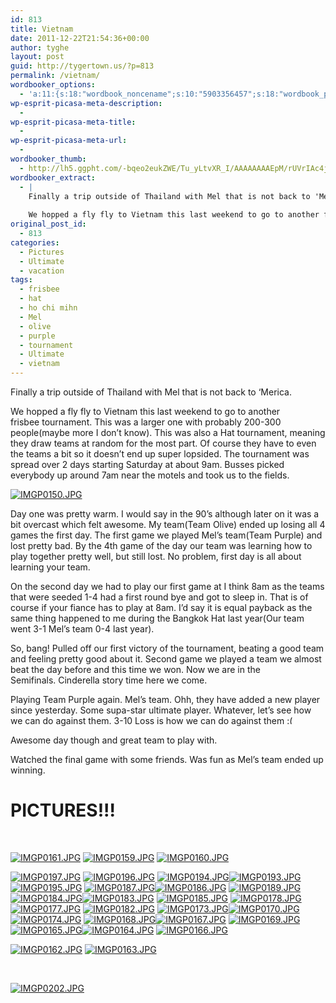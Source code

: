```yaml
---
id: 813
title: Vietnam
date: 2011-12-22T21:54:36+00:00
author: tyghe
layout: post
guid: http://tygertown.us/?p=813
permalink: /vietnam/
wordbooker_options:
  - 'a:11:{s:18:"wordbook_noncename";s:10:"5903356457";s:18:"wordbook_page_post";s:4:"-100";s:18:"wordbook_orandpage";s:1:"2";s:23:"wordbook_default_author";s:1:"2";s:23:"wordbook_extract_length";s:3:"256";s:19:"wordbook_actionlink";s:3:"300";s:26:"wordbooker_publish_default";s:2:"on";s:18:"wordbook_attribute";s:31:"Posted a new post on their blog";s:29:"wordbooker_status_update_text";s:35:": New blog post :  %title% - %link%";s:20:"wordbook_comment_get";s:2:"on";s:17:"wordbook_new_post";s:1:"1";}'
wp-esprit-picasa-meta-description:
  - 
wp-esprit-picasa-meta-title:
  - 
wp-esprit-picasa-meta-url:
  - 
wordbooker_thumb:
  - http://lh5.ggpht.com/-bqeo2eukZWE/Tu_yLtvXR_I/AAAAAAAAEpM/rUVrIAc4jZo/s200/IMGP0150.JPG
wordbooker_extract:
  - |
    Finally a trip outside of Thailand with Mel that is not back to 'Merica.
    
    We hopped a fly fly to Vietnam this last weekend to go to another frisbee tournament. This was a larger one with probably 200-300 people(maybe more I don't know). This was also ...
original_post_id:
  - 813
categories:
  - Pictures
  - Ultimate
  - vacation
tags:
  - frisbee
  - hat
  - ho chi mihn
  - Mel
  - olive
  - purple
  - tournament
  - Ultimate
  - vietnam
---
```

Finally a trip outside of Thailand with Mel that is not back to &#8216;Merica.

We hopped a fly fly to Vietnam this last weekend to go to another frisbee tournament. This was a larger one with probably 200-300 people(maybe more I don&#8217;t know). This was also a Hat tournament, meaning they draw teams at random for the most part. Of course they have to even the teams a bit so it doesn&#8217;t end up super lopsided. The tournament was spread over 2 days starting Saturday at about 9am. Busses picked everybody up around 7am near the motels and took us to the fields.

<a title="" href="http://lh5.ggpht.com/-bqeo2eukZWE/Tu_yLtvXR_I/AAAAAAAAEpM/rUVrIAc4jZo/s800/IMGP0150.JPG" rel="lightbox[813]"><img class="aligncenter" src="http://lh5.ggpht.com/-bqeo2eukZWE/Tu_yLtvXR_I/AAAAAAAAEpM/rUVrIAc4jZo/s200/IMGP0150.JPG" alt="IMGP0150.JPG" /></a>

<!--more-->

Day one was pretty warm. I would say in the 90&#8217;s although later on it was a bit overcast which felt awesome. My team(Team Olive) ended up losing all 4 games the first day. The first game we played Mel&#8217;s team(Team Purple) and lost pretty bad. By the 4th game of the day our team was learning how to play together pretty well, but still lost. No problem, first day is all about learning your team.

On the second day we had to play our first game at I think 8am as the teams that were seeded 1-4 had a first round bye and got to sleep in. That is of course if your fiance has to play at 8am. I&#8217;d say it is equal payback as the same thing happened to me during the Bangkok Hat last year(Our team went 3-1 Mel&#8217;s team 0-4 last year).

So, bang! Pulled off our first victory of the tournament, beating a good team and feeling pretty good about it. Second game we played a team we almost beat the day before and this time we won. Now we are in the Semifinals. Cinderella story time here we come.

Playing Team Purple again. Mel&#8217;s team. Ohh, they have added a new player since yesterday. Some supa-star ultimate player. Whatever, let&#8217;s see how we can do against them. 3-10 Loss is how we can do against them <img src="https://tygertown.us/wp-includes/images/smilies/frownie.png" alt=":(" class="wp-smiley" style="height: 1em; max-height: 1em;" />

Awesome day though and great team to play with.

Watched the final game with some friends. Was fun as Mel&#8217;s team ended up winning.

# PICTURES!!!

&nbsp;

<a title="" href="http://lh4.ggpht.com/-Jo6sTPe0Fpc/Tu_yQdOPlCI/AAAAAAAAEpY/jctr12hljVQ/s800/IMGP0161.JPG" rel="lightbox[813]"><img src="http://lh4.ggpht.com/-Jo6sTPe0Fpc/Tu_yQdOPlCI/AAAAAAAAEpY/jctr12hljVQ/s200/IMGP0161.JPG" alt="IMGP0161.JPG" /></a> <a title="" href="http://lh5.ggpht.com/-DfLDw9XUilU/Tu_yNi5n2hI/AAAAAAAAEpQ/8AXM0lUr_uY/s800/IMGP0159.JPG" rel="lightbox[813]"><img src="http://lh5.ggpht.com/-DfLDw9XUilU/Tu_yNi5n2hI/AAAAAAAAEpQ/8AXM0lUr_uY/s200/IMGP0159.JPG" alt="IMGP0159.JPG" /></a> <a title="" href="http://lh6.ggpht.com/-1rQQkuDyXpw/Tu_yOia0aII/AAAAAAAAEpU/zpRxiKcSRWQ/s800/IMGP0160.JPG" rel="lightbox[813]"><img src="http://lh6.ggpht.com/-1rQQkuDyXpw/Tu_yOia0aII/AAAAAAAAEpU/zpRxiKcSRWQ/s200/IMGP0160.JPG" alt="IMGP0160.JPG" /></a>

<a title="" href="http://lh6.ggpht.com/-oI_N3FsHCMw/Tu_y5EIKT8I/AAAAAAAAEq8/GNE6mnYMvA0/s800/IMGP0197.JPG" rel="lightbox[813]"><img src="http://lh6.ggpht.com/-oI_N3FsHCMw/Tu_y5EIKT8I/AAAAAAAAEq8/GNE6mnYMvA0/s200/IMGP0197.JPG" alt="IMGP0197.JPG" /></a> <a title="" href="http://lh5.ggpht.com/-zpHhuFpTa6k/Tu_y3QQgozI/AAAAAAAAEq4/4A1iTvVAekY/s800/IMGP0196.JPG" rel="lightbox[813]"><img src="http://lh5.ggpht.com/-zpHhuFpTa6k/Tu_y3QQgozI/AAAAAAAAEq4/4A1iTvVAekY/s200/IMGP0196.JPG" alt="IMGP0196.JPG" /></a> <a title="" href="http://lh4.ggpht.com/-rbtJ1s3Jsyo/Tu_y0MDchbI/AAAAAAAAEqw/_PKGa-L78aw/s800/IMGP0194.JPG" rel="lightbox[813]"><img src="http://lh4.ggpht.com/-rbtJ1s3Jsyo/Tu_y0MDchbI/AAAAAAAAEqw/_PKGa-L78aw/s200/IMGP0194.JPG" alt="IMGP0194.JPG" /></a><a title="" href="http://lh6.ggpht.com/-TrVmphp97yI/Tu_yyxTPn2I/AAAAAAAAEqs/ygb2qd7iA5o/s800/IMGP0193.JPG" rel="lightbox[813]"><img src="http://lh6.ggpht.com/-TrVmphp97yI/Tu_yyxTPn2I/AAAAAAAAEqs/ygb2qd7iA5o/s200/IMGP0193.JPG" alt="IMGP0193.JPG" /></a> <a title="" href="http://lh4.ggpht.com/-YyuWmX3Ky5E/Tu_y2AJQzAI/AAAAAAAAEq0/MyfLebx5c30/s800/IMGP0195.JPG" rel="lightbox[813]"><img src="http://lh4.ggpht.com/-YyuWmX3Ky5E/Tu_y2AJQzAI/AAAAAAAAEq0/MyfLebx5c30/s200/IMGP0195.JPG" alt="IMGP0195.JPG" /></a> <a title="" href="http://lh3.ggpht.com/-Jct7XJvxjgw/Tu_ywf1eQcI/AAAAAAAAEqk/AYtvMMU3KMs/s800/IMGP0187.JPG" rel="lightbox[813]"><img src="http://lh3.ggpht.com/-Jct7XJvxjgw/Tu_ywf1eQcI/AAAAAAAAEqk/AYtvMMU3KMs/s200/IMGP0187.JPG" alt="IMGP0187.JPG" /></a><a title="" href="http://lh3.ggpht.com/-HJrUv_nsm-8/Tu_yvAOPoPI/AAAAAAAAEqg/ux1IemiSXW8/s800/IMGP0186.JPG" rel="lightbox[813]"><img src="http://lh3.ggpht.com/-HJrUv_nsm-8/Tu_yvAOPoPI/AAAAAAAAEqg/ux1IemiSXW8/s200/IMGP0186.JPG" alt="IMGP0186.JPG" /></a> <a title="" href="http://lh3.ggpht.com/-a9pnRAJpdns/Tu_yxjdJUcI/AAAAAAAAEqo/mplNLiHbVtY/s800/IMGP0189.JPG" rel="lightbox[813]"><img src="http://lh3.ggpht.com/-a9pnRAJpdns/Tu_yxjdJUcI/AAAAAAAAEqo/mplNLiHbVtY/s200/IMGP0189.JPG" alt="IMGP0189.JPG" /></a> <a title="" href="http://lh6.ggpht.com/-jg5a0S8r5eE/Tu_ys_Lj6XI/AAAAAAAAEqY/MZYNqWisp2g/s800/IMGP0184.JPG" rel="lightbox[813]"><img src="http://lh6.ggpht.com/-jg5a0S8r5eE/Tu_ys_Lj6XI/AAAAAAAAEqY/MZYNqWisp2g/s200/IMGP0184.JPG" alt="IMGP0184.JPG" /></a><a title="" href="http://lh6.ggpht.com/-V0jOB16AU3A/Tu_yq7Dr6kI/AAAAAAAAEqU/fdlOZiRBxq0/s800/IMGP0183.JPG" rel="lightbox[813]"><img src="http://lh6.ggpht.com/-V0jOB16AU3A/Tu_yq7Dr6kI/AAAAAAAAEqU/fdlOZiRBxq0/s200/IMGP0183.JPG" alt="IMGP0183.JPG" /></a> <a title="" href="http://lh5.ggpht.com/-Bl1Gv5BczuM/Tu_ytwNG-4I/AAAAAAAAEqc/N7fi9KPgXiY/s800/IMGP0185.JPG" rel="lightbox[813]"><img src="http://lh5.ggpht.com/-Bl1Gv5BczuM/Tu_ytwNG-4I/AAAAAAAAEqc/N7fi9KPgXiY/s200/IMGP0185.JPG" alt="IMGP0185.JPG" /></a> <a title="" href="http://lh6.ggpht.com/-ntK42x9abRU/Tu_yoOY6H2I/AAAAAAAAEqM/7fTEfd-7QVw/s800/IMGP0178.JPG" rel="lightbox[813]"><img src="http://lh6.ggpht.com/-ntK42x9abRU/Tu_yoOY6H2I/AAAAAAAAEqM/7fTEfd-7QVw/s200/IMGP0178.JPG" alt="IMGP0178.JPG" /></a><a title="" href="http://lh4.ggpht.com/-UXMo2OSDtGU/Tu_ymnaSakI/AAAAAAAAEqI/PPGXOPfruk4/s800/IMGP0177.JPG" rel="lightbox[813]"><img src="http://lh4.ggpht.com/-UXMo2OSDtGU/Tu_ymnaSakI/AAAAAAAAEqI/PPGXOPfruk4/s200/IMGP0177.JPG" alt="IMGP0177.JPG" /></a> <a title="" href="http://lh6.ggpht.com/-X5uMC4NulpQ/Tu_ypQPR0hI/AAAAAAAAEqQ/H070DstE3pg/s800/IMGP0182.JPG" rel="lightbox[813]"><img src="http://lh6.ggpht.com/-X5uMC4NulpQ/Tu_ypQPR0hI/AAAAAAAAEqQ/H070DstE3pg/s200/IMGP0182.JPG" alt="IMGP0182.JPG" /></a> <a title="" href="http://lh5.ggpht.com/-oeTT0ml8ZHQ/Tu_yioGDlCI/AAAAAAAAEqA/QGSugehaiaE/s800/IMGP0173.JPG" rel="lightbox[813]"><img src="http://lh5.ggpht.com/-oeTT0ml8ZHQ/Tu_yioGDlCI/AAAAAAAAEqA/QGSugehaiaE/s200/IMGP0173.JPG" alt="IMGP0173.JPG" /></a><a title="" href="http://lh5.ggpht.com/-4BYs4MNXNqw/Tu_ygnUzlhI/AAAAAAAAEp8/ONOhlbtCCIg/s800/IMGP0170.JPG" rel="lightbox[813]"><img src="http://lh5.ggpht.com/-4BYs4MNXNqw/Tu_ygnUzlhI/AAAAAAAAEp8/ONOhlbtCCIg/s200/IMGP0170.JPG" alt="IMGP0170.JPG" /></a> <a title="" href="http://lh5.ggpht.com/-Ym2sAcXxz9I/Tu_ykvk7OhI/AAAAAAAAEqE/bvw_WIWxj3s/s800/IMGP0174.JPG" rel="lightbox[813]"><img src="http://lh5.ggpht.com/-Ym2sAcXxz9I/Tu_ykvk7OhI/AAAAAAAAEqE/bvw_WIWxj3s/s200/IMGP0174.JPG" alt="IMGP0174.JPG" /></a> <a title="" href="http://lh3.ggpht.com/-hfDjRnxPFGw/Tu_ycYbmfSI/AAAAAAAAEp0/QNSni40E_aM/s800/IMGP0168.JPG" rel="lightbox[813]"><img src="http://lh3.ggpht.com/-hfDjRnxPFGw/Tu_ycYbmfSI/AAAAAAAAEp0/QNSni40E_aM/s200/IMGP0168.JPG" alt="IMGP0168.JPG" /></a><a title="" href="http://lh4.ggpht.com/-c7F_o9lPH7Q/Tu_yagzKINI/AAAAAAAAEpw/9cGeQ6XAp8o/s800/IMGP0167.JPG" rel="lightbox[813]"><img src="http://lh4.ggpht.com/-c7F_o9lPH7Q/Tu_yagzKINI/AAAAAAAAEpw/9cGeQ6XAp8o/s200/IMGP0167.JPG" alt="IMGP0167.JPG" /></a> <a title="" href="http://lh4.ggpht.com/-isvdL4Hh3YI/Tu_ydihWEWI/AAAAAAAAEp4/b53tW13eWyM/s800/IMGP0169.JPG" rel="lightbox[813]"><img src="http://lh4.ggpht.com/-isvdL4Hh3YI/Tu_ydihWEWI/AAAAAAAAEp4/b53tW13eWyM/s200/IMGP0169.JPG" alt="IMGP0169.JPG" /></a> <a title="" href="http://lh6.ggpht.com/-Fwm3_jLtE_o/Tu_yXRHRhMI/AAAAAAAAEpo/LGPNyJTR4FM/s800/IMGP0165.JPG" rel="lightbox[813]"><img src="http://lh6.ggpht.com/-Fwm3_jLtE_o/Tu_yXRHRhMI/AAAAAAAAEpo/LGPNyJTR4FM/s200/IMGP0165.JPG" alt="IMGP0165.JPG" /></a><a title="" href="http://lh3.ggpht.com/-Cp7pVbbv1po/Tu_yVi3NxzI/AAAAAAAAEpk/CVfN4hty4NA/s800/IMGP0164.JPG" rel="lightbox[813]"><img src="http://lh3.ggpht.com/-Cp7pVbbv1po/Tu_yVi3NxzI/AAAAAAAAEpk/CVfN4hty4NA/s200/IMGP0164.JPG" alt="IMGP0164.JPG" /></a> <a title="" href="http://lh6.ggpht.com/-ex6pGLjbDkU/Tu_yZBdyItI/AAAAAAAAEps/nIfpOcz4Fso/s800/IMGP0166.JPG" rel="lightbox[813]"><img src="http://lh6.ggpht.com/-ex6pGLjbDkU/Tu_yZBdyItI/AAAAAAAAEps/nIfpOcz4Fso/s200/IMGP0166.JPG" alt="IMGP0166.JPG" /></a>

<a title="" href="http://lh6.ggpht.com/-2-JlkY6U9qo/Tu_yRoYsxhI/AAAAAAAAEpc/x2osgt40yGc/s800/IMGP0162.JPG" rel="lightbox[813]"><img src="http://lh6.ggpht.com/-2-JlkY6U9qo/Tu_yRoYsxhI/AAAAAAAAEpc/x2osgt40yGc/s200/IMGP0162.JPG" alt="IMGP0162.JPG" /></a> <a title="" href="http://lh5.ggpht.com/-v-2pIv7NKZ4/Tu_yUslPIoI/AAAAAAAAEpg/omooR3_Ml7U/s800/IMGP0163.JPG" rel="lightbox[813]"><img src="http://lh5.ggpht.com/-v-2pIv7NKZ4/Tu_yUslPIoI/AAAAAAAAEpg/omooR3_Ml7U/s200/IMGP0163.JPG" alt="IMGP0163.JPG" /></a>

&nbsp;

<a title="" href="http://lh5.ggpht.com/-byMGE4-Qm1M/Tu_y6h2zu0I/AAAAAAAAErA/pH_zdZ_Jmx8/s800/IMGP0202.JPG" rel="lightbox[813]"><img src="http://lh5.ggpht.com/-byMGE4-Qm1M/Tu_y6h2zu0I/AAAAAAAAErA/pH_zdZ_Jmx8/s200/IMGP0202.JPG" alt="IMGP0202.JPG" /></a>

&nbsp;
